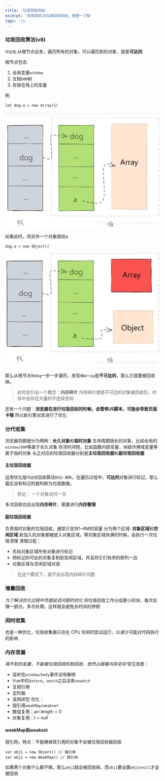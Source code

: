 ```yaml
---
title: '垃圾回收机制'
excerpt: '简易版的JS垃圾回收机制，随便一了解'
tags: 'js'
---
```


### 垃圾回收算法(v8)
`可达性`:从根节点出发，遍历所有的对象，可以遍历到的对象，就是**可达的** 

根节点包含:
1. 全局变量`window`
2. 文档`DOM`树
3. 存放在栈上的变量

例
```
let dog.a = new Array(1)
```
![](/assets/images/20210615164035686.png)

如果此时，将另外一个对象赋给a
```
dog.a = new Object()
```
![](/assets/images/20210615164057292.png)

那么从根节点`栈dog`一步一步遍历，发现`堆Array`是**不可达的**，那么它就要被回收掉。

> 此时会引出一个概念：**内存碎片**
> 内存碎片就是不可达的对象被回收后，内存中会存在大量的不连续空间

还有一个问题：**浏览器在进行垃圾回收的时候，会暂停JS脚本，可能会导致页面卡顿**
所以新引擎对其进行了优化

### 分代收集
浏览器将数据分为两种：**长久对象**和**临时对象**
生命周期很长的对象，比如全局的`window/DOM`等属于长久对象
存活时间短，比如函数内部变量，块级作用域变量等属于临时对象
与之对应的垃圾回收器分别是**主垃圾回收器**和**副垃圾回收器**
#### 主垃圾回收器
运用优化版`可达性`回收算法`标记-清除`，在遍历过程中，**可达的**对象进行标记，那么最后没有标记的就判断为垃圾数据。
> 标记： 一个对象访问一次

多次回收也会出现**内存碎片**，需要进行**内存整理**
#### 副垃圾回收器
负责临时对象的垃圾回收，通常只支持1~8M的容量
分为两个区域: **对象区域**和**空闲区域**
新加入的对象都被放入对象区域，等对象区域快满的时候，会执行一次垃圾清理
清理过程：
* 先给对象区域所有对象进行标记
* 把标记的可达的对象复制到空闲区域，并且将它们有序的排列一边
* 对象区域与空闲区域对调

> 在这个模式下，就不会出现内存碎片问题

### 增量回收
*为了解决优化过程中页面延迟问题的优化*
将垃圾回收工作分成更小的块，每次处理一部分，多次处理，这样就会避免长时间的停顿
### 闲时收集

也是一种优化，垃圾收集器只会在 CPU 空闲时尝试运行，以减少可能对代码执行的影响
### 内存泄漏
*用不到的变量，不能被垃圾回收机制回收，依然占据着内存空间*
常见场景：
* 监听在`window/body`事件没有解绑
* Vue中的`$store`，`watch`之后没有`unwatch`
* 互相引用
* 定时器
* 滥用闭包
优化：
* 弱引用`weakMap/weakset`
* 数组复用：arr.length = 0
* 对象复用：t = null
#### weakMap和weakset
弱引用，特点：不能确保其引用的对象不会被垃圾回收器回收
```
var obj1 = new Object() // 强引用
var obj2 = new WeakMap() // 弱引用
```
如果两个对象什么都不做，那么`obj2`就会被回收掉，而`obj1`要设置`obj1=null`才会被回收
